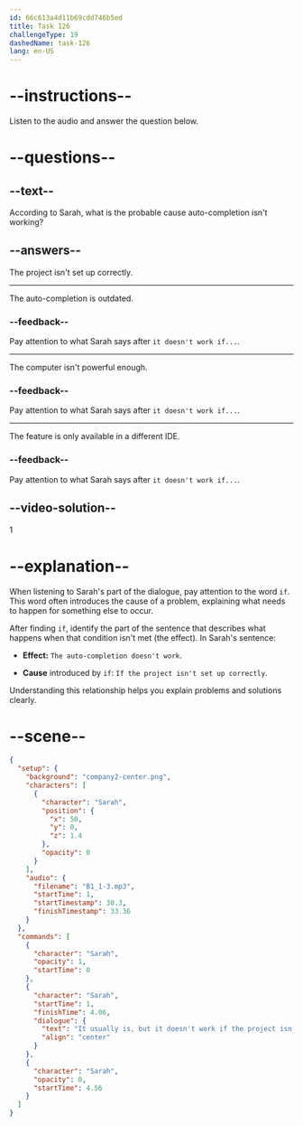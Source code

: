 ```yaml
---
id: 66c613a4d11b69cdd746b5ed
title: Task 126
challengeType: 19
dashedName: task-126
lang: en-US
---
```


<!-- Audio Reference:

Sarah: It usually is, but it doesn't work if the project isn't set up right. Have you checked the settings?
-->

# --instructions--

Listen to the audio and answer the question below.

# --questions--

## --text--

According to Sarah, what is the probable cause auto-completion isn't working?

## --answers--

The project isn't set up correctly.

---

The auto-completion is outdated.

### --feedback--

Pay attention to what Sarah says after `it doesn't work if...`. 

---

The computer isn't powerful enough.

### --feedback--

Pay attention to what Sarah says after `it doesn't work if...`. 

---

The feature is only available in a different IDE.

### --feedback--

Pay attention to what Sarah says after `it doesn't work if...`. 
  
## --video-solution--

1

# --explanation--

When listening to Sarah's part of the dialogue, pay attention to the word `if`. This word often introduces the cause of a problem, explaining what needs to happen for something else to occur. 

After finding `if`, identify the part of the sentence that describes what happens when that condition isn't met (the effect). In Sarah's sentence:

- **Effect:** `The auto-completion doesn't work`.

- **Cause** introduced by `if`: `If the project isn't set up correctly`.

Understanding this relationship helps you explain problems and solutions clearly.

# --scene--

```json
{
  "setup": {
    "background": "company2-center.png",
    "characters": [
      {
        "character": "Sarah",
        "position": {
          "x": 50,
          "y": 0,
          "z": 1.4
        },
        "opacity": 0
      }
    ],
    "audio": {
      "filename": "B1_1-3.mp3",
      "startTime": 1,
      "startTimestamp": 30.3,
      "finishTimestamp": 33.36
    }
  },
  "commands": [
    {
      "character": "Sarah",
      "opacity": 1,
      "startTime": 0
    },
    {
      "character": "Sarah",
      "startTime": 1,
      "finishTime": 4.06,
      "dialogue": {
        "text": "It usually is, but it doesn't work if the project isn't set up right.",
        "align": "center"
      }
    },
    {
      "character": "Sarah",
      "opacity": 0,
      "startTime": 4.56
    }
  ]
}
```
